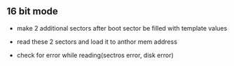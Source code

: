 ## 16 bit mode

- make 2 additional sectors after boot sector be filled with template values

- read these 2 sectors and load it to anthor mem address 
- check for error while reading(sectros error, disk error)